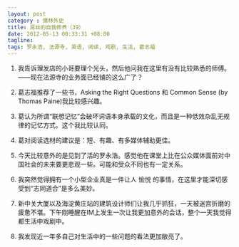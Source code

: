```yaml
---
layout: post
category : 儒林外史
title: 屌丝的自我修养（39）
date: 2012-05-13 00:33:31 +08:00
tagline:
tags: 罗永浩, 法源寺, 英语, 阅读, 戏剧, 生活, 葛志福
---
```



1. 我告诉理发店的小哥要理个光头，然后他问我在这里有没有比较熟悉的师傅。——现在法源寺的业务面已经铺的这么广了？


2. 葛志福推荐了一些书，Asking the Right Questions 和 Common Sense (by Thomas Paine)我比较感兴趣。



3. 葛认为所谓“联想记忆”会破坏词语本身承载的文化，而且是一种低效杂乱无规律的记忆方式。这个我比较认同。 




4. 葛对阅读选材的建议是：短、有趣、有多媒体辅助更佳。


5. 今天比较意外的是见到了活的罗永浩。感觉他在课堂上比在公众媒体面前对中国社会的未来要更悲观一些。可能和受众不同也有一定关系。

6. 我突然觉得拥有一个小型企业真是一件让人
愉悦
的事情，在这里才能深切感受到“志同道合”是多么美妙。

7. 新中关大厦以及海淀黄庄站的建筑设计师们让我几乎抓狂，一天被迷宫折磨的疲惫不堪。下午刚睡醒在IM上发生一次让我更加意外的会话，整个一天我觉得都生活中戏剧中。

8. 我发现近一年多自己对生活中的一些问题的看法更加敞亮了。

&nbsp;
